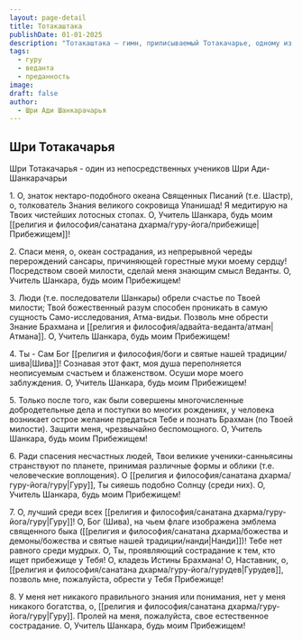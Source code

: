 ```yaml
---
layout: page-detail
title: Тотакаштака
publishDate: 01-01-2025
description: "Тотакаштака — гимн, приписываемый Тотакачарье, одному из главных учеников Шри Ади Шанкарачарьи. Восемь строф гимна выражают глубокую преданность Учителю, прославляют его как воплощение сострадания, источник ведантической мудрости и проводника к освобождению. Тотакштака подчеркивает: только милость Гуру и преданность ему ведут к истинному знанию и преодолению страданий сансары."
tags:
  - гуру
  - веданта
  - преданность
image: 
draft: false
author:
  - Шри Ади Шанкарачарья
---
```


## Шри Тотакачарья

  
 Шри Тотакачарья - один из непосредственных учеников Шри Ади-Шанкарачарьи

 1\. O, знаток нектаро-подобного океана Священных Писаний (т.е. Шастр), о, толкователь Знания великого сокровища Упанишад! Я медитирую на Твоих чистейших лотосных стопах. O, Учитель Шанкара, будь моим [[религия и философия/санатана дхарма/гуру-йога/прибежище|Прибежищем]]!

 2\. Спаси меня, о, океан сострадания, из непрерывной череды перерождений сансары, причиняющей горестные муки моему сердцу! Посредством своей милости, сделай меня знающим смысл Веданты. O, Учитель Шанкара, будь моим Прибежищем!

 3\. Люди (т.е. последователи Шанкары) обрели счастье по Твоей милости; Твой божественный разум способен проникать в самую сущность Само-исследования, Атма-видьи. Позволь мне обрести Знание Брахмана и [[религия и философия/адвайта-веданта/атман|Атмана]]. O, Учитель Шанкара, будь моим Прибежищем!

 4\. Ты - Сам Бог [[религия и философия/боги и святые нашей традиции/шива|Шива]]! Сознавая этот факт, моя душа переполняется неописуемым счастьем и блаженством. Осуши море моего заблуждения. O, Учитель Шанкара, будь моим Прибежищем!

 5\. Только после того, как были совершены многочисленные добродетельные дела и поступки во многих рождениях, у человека возникает острое желание предаться Тебе и познать Брахман (по Твоей милости). Защити меня, чрезвычайно беспомощного. O, Учитель Шанкара, будь моим Прибежищем!

 6\. Ради спасения несчастных людей, Твои великие ученики-санньясины странствуют по планете, принимая различные формы и облики (т.е. человеческие воплощения). O [[религия и философия/санатана дхарма/гуру-йога/гуру|Гуру]], Ты сияешь подобно Солнцу (среди них). O, Учитель Шанкара, будь моим Прибежищем!

 7\. O, лучший среди всех [[религия и философия/санатана дхарма/гуру-йога/гуру|Гуру]]! О, Бог (Шива), на чьем флаге изображена эмблема священного быка ([[религия и философия/санатана дхарма/божества и демоны/божества и святые нашей традиции/нанди|Нанди]])! Тебе нет равного среди мудрых. О, Ты, проявляющий сострадание к тем, кто ищет прибежище у Тебя! О, кладезь Истины Брахмана! O, Наставник, о, [[религия и философия/санатана дхарма/гуру-йога/гурудев|Гурудев]], позволь мне, пожалуйста, обрести у Тебя Прибежище!

 8\. У меня нет никакого правильного знания или понимания, нет у меня никакого богатства, о, [[религия и философия/санатана дхарма/гуру-йога/гуру|Гуру]]. Пролей на меня, пожалуйста, свое естественное сострадание. O, Учитель Шанкара, будь моим Прибежищем!
